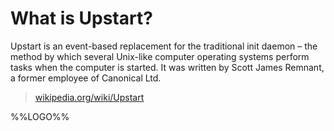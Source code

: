 # What is Upstart?

Upstart is an event-based replacement for the traditional init daemon – the
method by which several Unix-like computer operating systems perform tasks when
the computer is started. It was written by Scott James Remnant, a former
employee of Canonical Ltd.

> [wikipedia.org/wiki/Upstart](https://en.wikipedia.org/wiki/Upstart)

%%LOGO%%
